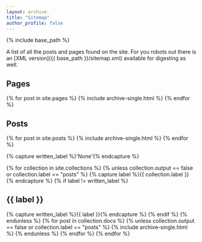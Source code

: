 ```yaml
---
layout: archive
title: "Sitemap"
author_profile: false
---
```


{% include base_path %}

A list of all the posts and pages found on the site. For you robots out there is an [XML version]({{ base_path }}/sitemap.xml) available for digesting as well.

<h2>Pages</h2>
{% for post in site.pages %}
  {% include archive-single.html %}
{% endfor %}

<h2>Posts</h2>
{% for post in site.posts %}
  {% include archive-single.html %}
{% endfor %}

{% capture written_label %}'None'{% endcapture %}

{% for collection in site.collections %}
{% unless collection.output == false or collection.label == "posts" %}
  {% capture label %}{{ collection.label }}{% endcapture %}
  {% if label != written_label %}
  <h2>{{ label }}</h2>
  {% capture written_label %}{{ label }}{% endcapture %}
  {% endif %}
{% endunless %}
{% for post in collection.docs %}
  {% unless collection.output == false or collection.label == "posts" %}
  {% include archive-single.html %}
  {% endunless %}
{% endfor %}
{% endfor %}
